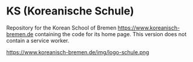 # KS (Koreanische Schule)

Repository for the Korean School of Bremen https://www.koreanisch-bremen.de containing the code for its home page.
This version does not contain a service worker.

https://www.koreanisch-bremen.de/img/logo-schule.png
